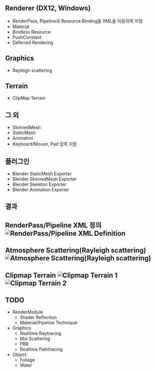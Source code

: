 ## Renderer (DX12, Windows)
- RenderPass, Pipeline과 Resource Binding을 XML을 이용하여 지정
- Material
- Bindless Resource
- PushConstant
- Deferred Rendering

## Graphics
- Rayleigh scattering

## Terrain
- ClipMap Terrain

## 그 외
- SkinnedMesh
- StaticMesh
- Animation
- Keyboard/Mouse, Pad 입력 지원

## 플러그인
- Blender StaticMesh Exporter
- Blender SkinnedMesh Exporter
- Blender Skeleton Exporter
- Blender Animation Exporter

## 결과
**RenderPass/Pipeline XML 정의**
![RenderPass/Pipeline XML Definition](https://github.com/user-attachments/assets/0fc44f75-78bf-463b-afd3-6f5831429358)
-----
**Atmosphere Scattering(Rayleigh scattering)**
![Atmosphere Scattering(Rayleigh scattering)](https://github.com/user-attachments/assets/d8922061-f769-4985-b10c-71cf0c0ac000)
-----
**Clipmap Terrain**
![Clipmap Terrain 1](https://github.com/user-attachments/assets/641e291f-7f51-4f78-bfcf-775b234f5cc3)
![Clipmap Terrain 2](https://github.com/user-attachments/assets/e1957ce8-df5a-4c62-9587-c3666e999a1a)
-----

## TODO
- RenderModule
  - Shader Reflection
  - Material/Pipeline Technique
- Graphics
  - Realtime Raytracing
  - Mie Scattering
  - PBR
  - Realtime Pathtracing
- Object
  - Foliage
  - Water
